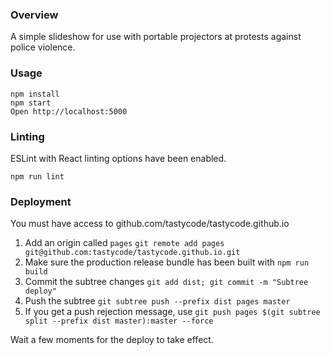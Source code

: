 ### Overview

A simple slideshow for use with portable projectors at protests against
police violence.

### Usage

```
npm install
npm start
Open http://localhost:5000
```

### Linting

ESLint with React linting options have been enabled.

```
npm run lint
```


### Deployment

You must have access to github.com/tastycode/tastycode.github.io

1. Add an origin called `pages` `git remote add pages
   git@github.com:tastycode/tastycode.github.io.git`
2. Make sure the production release bundle has been built with `npm run
   build`
3. Commit the subtree changes `git add dist; git commit -m "Subtree
   deploy"`
4. Push the subtree `git subtree push --prefix dist pages master`
5. If you get a push rejection message, use `git push pages $(git subtree split --prefix dist master):master --force`

Wait a few moments for the deploy to take effect.
